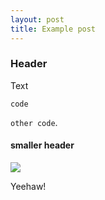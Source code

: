 ```yaml
---
layout: post
title: Example post
---
```


### Header

Text
```
code
```

`other code`.

#### smaller header

<img src="/assets/wisdom.png" />

Yeehaw!
